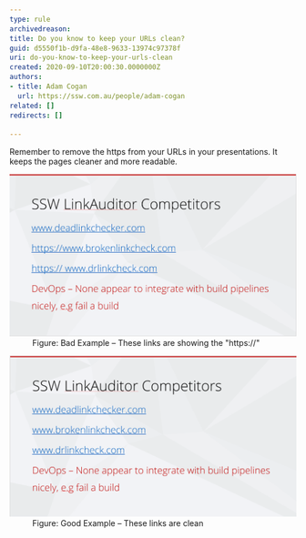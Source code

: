 ```yaml
---
type: rule
archivedreason: 
title: Do you know to keep your URLs clean?
guid: d5550f1b-d9fa-48e8-9633-13974c97378f
uri: do-you-know-to-keep-your-urls-clean
created: 2020-09-10T20:00:30.0000000Z
authors:
- title: Adam Cogan
  url: https://ssw.com.au/people/adam-cogan
related: []
redirects: []

---
```


Remember to remove the https from your URLs in your presentations. It keeps the pages cleaner and more readable.

<!--endintro-->
<dl class="badImage"><dt><img src="ppt-urls-bad.png" alt="ppt-urls-bad.png" style="width:750px;"> </dt><dd>Figure: Bad Example – These links are showing the "https://"<br></dd></dl><dl class="goodImage"><dt><img src="ppt-urls-good.png" alt="ppt-urls-good.png" style="width:750px;"> </dt><dd>Figure: Good Example – These links are clean</dd></dl>
